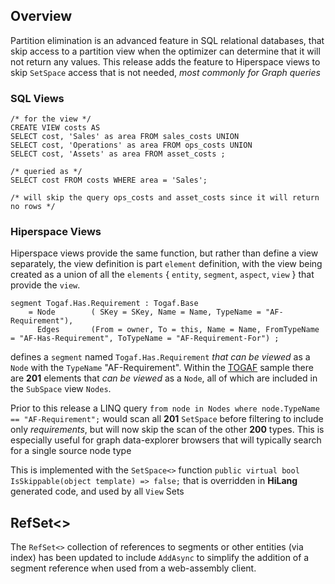 ## Overview

Partition elimination is an advanced feature in SQL relational databases, that skip access to a partition view when the optimizer can determine that it will not return any values.  This release adds the feature to Hiperspace views to skip `SetSpace` access that is not needed, *most commonly for Graph queries*

### SQL Views
```
/* for the view */
CREATE VIEW costs AS
SELECT cost, 'Sales' as area FROM sales_costs UNION
SELECT cost, 'Operations' as area FROM ops_costs UNION
SELECT cost, 'Assets' as area FROM asset_costs ;

/* queried as */
SELECT cost FROM costs WHERE area = 'Sales';

/* will skip the query ops_costs and asset_costs since it will return no rows */
```

### Hiperspace Views
Hiperspace views provide the same function, but rather than define a view separately, the view definition is part `element` definition, with the view  being created as a union of all the `elements` { `entity`, `segment`, `aspect`, `view` } that provide the `view`.

```
segment Togaf.Has.Requirement : Togaf.Base 
    = Node        ( SKey = SKey, Name = Name, TypeName = "AF-Requirement"),
      Edges       (From = owner, To = this, Name = Name, FromTypeName = "AF-Has-Requirement", ToTypeName = "AF-Requirement-For") ;
```
defines a `segment` named `Togaf.Has.Requirement` *that can be viewed* as a `Node` with the `TypeName` "AF-Requirement".  Within the [TOGAF](https://github.com/channell/Hiperspace/blob/master/examples/TOGAF/TOGAF.hilang) sample there are 
**201**  elements that *can be viewed* as a `Node`, all of which are included in the `SubSpace` view `Nodes`.  

Prior to this release a LINQ query `from node in Nodes where node.TypeName  == "AF-Requirement";` would scan all **201** `SetSpace` before filtering to include only *requirements*, but will now skip the scan of the other **200** types.  This is especially useful for graph data-explorer browsers that will typically search for a single source node type

This is implemented with the `SetSpace<>` function `public virtual bool IsSkippable(object template) => false;` that is overridden in **HiLang** generated code, and used by all `View` Sets

## RefSet<>
The `RefSet<>` collection of references to segments or other entities (via index) has been updated to include `AddAsync`  to simplify the addition of a segment reference when used from a web-assembly client.

